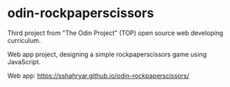 # odin-rockpaperscissors

Third project from "The Odin Project" (TOP) open source web developing curriculum. 

Web app project, designing a simple rockpaperscissors game using JavaScript. 

Web app: https://sshahryar.github.io/odin-rockpaperscissors/
